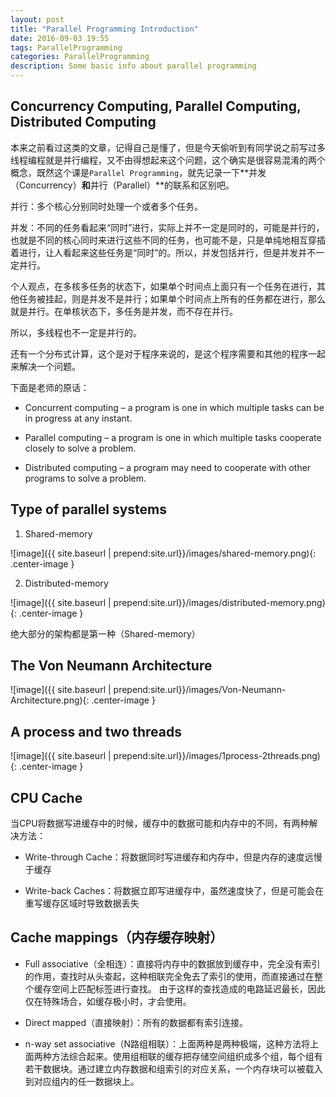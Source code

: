 ```yaml
---
layout: post
title: "Parallel Programming Introduction"
date: 2016-09-03 19:55
tags: ParallelProgramming
categories: ParallelProgramming
description: Some basic info about parallel programming
---
```


## Concurrency Computing, Parallel Computing, Distributed Computing

本来之前看过这类的文章，记得自己是懂了，但是今天偷听到有同学说之前写过多线程编程就是并行编程，又不由得想起来这个问题，这个确实是很容易混淆的两个概念，既然这个课是`Parallel Programming`，就先记录一下**并发（Concurrency）**和**并行（Parallel）**的联系和区别吧。

并行：多个核心分别同时处理一个或者多个任务。

并发：不同的任务看起来“同时”进行，实际上并不一定是同时的，可能是并行的，也就是不同的核心同时来进行这些不同的任务，也可能不是，只是单纯地相互穿插着进行，让人看起来这些任务是“同时”的。所以，并发包括并行，但是并发并不一定并行。

个人观点，在多核多任务的状态下，如果单个时间点上面只有一个任务在进行，其他任务被挂起，则是并发不是并行；如果单个时间点上所有的任务都在进行，那么就是并行。在单核状态下，多任务是并发，而不存在并行。

所以，多线程也不一定是并行的。

还有一个分布式计算，这个是对于程序来说的，是这个程序需要和其他的程序一起来解决一个问题。

下面是老师的原话：

- Concurrent computing – a program is one in which multiple tasks can be in progress at any instant.

- Parallel computing – a program is one in which multiple tasks cooperate closely to solve a problem.

- Distributed computing – a program may need to cooperate with other programs to solve a problem.


## Type of parallel systems

1. Shared-memory

![image]({{ site.baseurl | prepend:site.url}}/images/shared-memory.png){: .center-image }

2. Distributed-memory

![image]({{ site.baseurl | prepend:site.url}}/images/distributed-memory.png){: .center-image }

绝大部分的架构都是第一种（Shared-memory）


## The Von Neumann Architecture

![image]({{ site.baseurl | prepend:site.url}}/images/Von-Neumann-Architecture.png){: .center-image }

## A process and two threads

![image]({{ site.baseurl | prepend:site.url}}/images/1process-2threads.png){: .center-image }

## CPU Cache

当CPU将数据写进缓存中的时候，缓存中的数据可能和内存中的不同，有两种解决方法：

- Write-through Cache：将数据同时写进缓存和内存中，但是内存的速度远慢于缓存

- Write-back Caches：将数据立即写进缓存中，虽然速度快了，但是可能会在重写缓存区域时导致数据丢失

## Cache mappings（内存缓存映射）

- Full associative（全相连）：直接将内存中的数据放到缓存中，完全没有索引的作用，查找时从头查起，这种相联完全免去了索引的使用，而直接通过在整个缓存空间上匹配标签进行查找。 由于这样的查找造成的电路延迟最长，因此仅在特殊场合，如缓存极小时，才会使用。

- Direct mapped（直接映射）：所有的数据都有索引连接。

- n-way set associative（N路组相联）：上面两种是两种极端，这种方法将上面两种方法综合起来。使用组相联的缓存把存储空间组织成多个组，每个组有若干数据块。通过建立内存数据和组索引的对应关系，一个内存块可以被载入到对应组内的任一数据块上。
